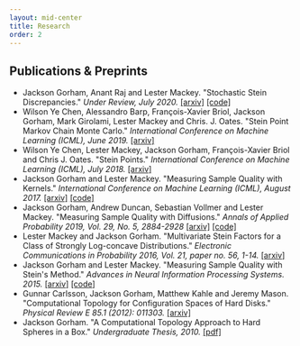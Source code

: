 ```yaml
---
layout: mid-center
title: Research
order: 2
---
```


## Publications & Preprints

+ Jackson Gorham, Anant Raj and Lester Mackey. "Stochastic Stein Discrepancies." *Under Review, July 2020.* [[arxiv]](https://arxiv.org/abs/2007.02857) [[code]](https://github.com/jgorham/stochastic_stein_discrepancy)
+ Wilson Ye Chen, Alessandro Barp, François-Xavier Briol, Jackson Gorham, Mark Girolami, Lester Mackey and Chris. J. Oates. "Stein Point Markov Chain Monte Carlo." *International Conference on Machine Learning (ICML), June 2019.* [[arxiv]](https://arxiv.org/abs/1905.03673)
+ Wilson Ye Chen, Lester Mackey, Jackson Gorham, François-Xavier Briol and Chris J. Oates. "Stein Points." *International Conference on Machine Learning (ICML), July 2018.* [[arxiv]](https://arxiv.org/abs/1803.10161)
+ Jackson Gorham and Lester Mackey. "Measuring Sample Quality with Kernels." *International Conference on Machine Learning (ICML), August 2017.* [[arxiv]](https://arxiv.org/abs/1703.01717) [[code]](https://jgorham.github.io/SteinDiscrepancy.jl/)
+ Jackson Gorham, Andrew Duncan, Sebastian Vollmer and Lester Mackey. "Measuring Sample Quality with Diffusions." *Annals of Applied Probability 2019, Vol. 29, No. 5, 2884-2928* [[arxiv]](https://arxiv.org/abs/1611.06972) [[code]](https://jgorham.github.io/SteinDiscrepancy.jl/)
+ Lester Mackey and Jackson Gorham. "Multivariate Stein Factors for a Class of Strongly Log-concave Distributions." *Electronic Communications in Probability 2016, Vol. 21, paper no. 56, 1-14.* [[arxiv]](https://arxiv.org/abs/1512.07392)
+ Jackson Gorham and Lester Mackey. "Measuring Sample Quality with Stein's Method." *Advances in Neural Information Processing Systems. 2015.* [[arxiv]](https://arxiv.org/abs/1506.03039) [[code]](https://jgorham.github.io/SteinDiscrepancy.jl/)
+ Gunnar Carlsson, Jackson Gorham, Matthew Kahle and Jeremy Mason. "Computational Topology for Configuration Spaces of Hard Disks." *Physical Review E 85.1 (2012): 011303.* [[arxiv]](https://arxiv.org/abs/1108.5719)
+ Jackson Gorham. "A Computational Topology Approach to Hard Spheres in a Box." *Undergraduate Thesis, 2010.* [[pdf]](http://mathematics.stanford.edu/wp-content/uploads/2013/08/Gorham-Honors-Thesis-2010.pdf)

